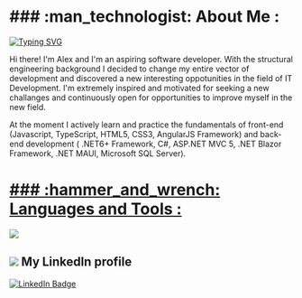 <h1>### :man_technologist: About Me :</h1>

[![Typing SVG](https://readme-typing-svg.demolab.com/?lines=Alexander+Kochier;Software+Full-stack+Developer)](https://git.io/typing-svg)

Hi there! I'm Alex and I'm an aspiring software developer. With the structural engineering background I decided to change my entire vector of development and discovered a new interesting oppotunities in the field of IT Development. I'm extremely inspired and motivated for seeking a new challanges and continuously open for opportunities to improve myself in the new field.

At the moment I actively learn and practice the fundamentals of front-end (Javascript, TypeScript, HTML5, CSS3, AngularJS Framework) and back-end development ( .NET6+ Framework, C#, ASP.NET MVC 5, .NET Blazor Framework, .NET MAUI, Microsoft SQL Server).

<p align="center">
  <a href="https://skillicons.dev">
    <h1>### :hammer_and_wrench: Languages and Tools :</h1>
    <img src="https://skillicons.dev/icons?i=git,github,gitlab,azure,cs,dotnet,visualstudio,vscode,angular,nodejs,jquery,js,ts,html,css" />
  </a>
</p>

<h2><a href="https://www.linkedin.com/in/alexanderkochier/"><img src="https://skillicons.dev/icons?i=linkedin"/></a> My LinkedIn profile </h2>
<a href="https://www.linkedin.com/in/alexanderkochier/"><img src="https://img.shields.io/badge/alexanderkochier-blue?style=for-the-badge&logo=linkedin&logoColor=white" alt="LinkedIn Badge"/></a>


